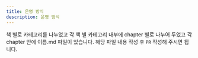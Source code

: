 ```yaml
---
title: 운영 방식
description: 운영 방식
---
```


책 별로 카테고리를 나누었고 각 책 별 카테고리 내부에 chapter 별로 나누어 두었고 각 chapter 안에 이름.md 파일이 있습니다. 해당 파일 내용 작성 후 `PR` 작성해 주시면 됩니다.
